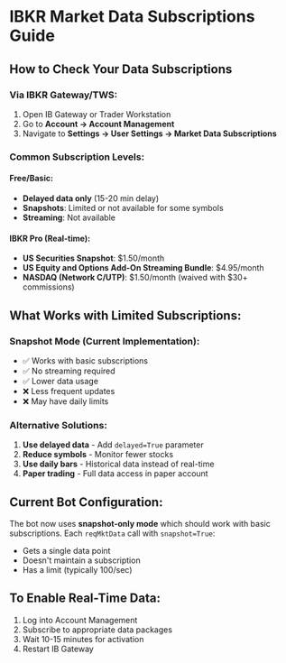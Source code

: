 # IBKR Market Data Subscriptions Guide

## How to Check Your Data Subscriptions

### Via IBKR Gateway/TWS:
1. Open IB Gateway or Trader Workstation
2. Go to **Account → Account Management**
3. Navigate to **Settings → User Settings → Market Data Subscriptions**

### Common Subscription Levels:

#### Free/Basic:
- **Delayed data only** (15-20 min delay)
- **Snapshots**: Limited or not available for some symbols
- **Streaming**: Not available

#### IBKR Pro (Real-time):
- **US Securities Snapshot**: $1.50/month
- **US Equity and Options Add-On Streaming Bundle**: $4.95/month
- **NASDAQ (Network C/UTP)**: $1.50/month (waived with $30+ commissions)

## What Works with Limited Subscriptions:

### Snapshot Mode (Current Implementation):
- ✅ Works with basic subscriptions
- ✅ No streaming required
- ✅ Lower data usage
- ❌ Less frequent updates
- ❌ May have daily limits

### Alternative Solutions:
1. **Use delayed data** - Add `delayed=True` parameter
2. **Reduce symbols** - Monitor fewer stocks
3. **Use daily bars** - Historical data instead of real-time
4. **Paper trading** - Full data access in paper account

## Current Bot Configuration:
The bot now uses **snapshot-only mode** which should work with basic subscriptions.
Each `reqMktData` call with `snapshot=True`:
- Gets a single data point
- Doesn't maintain a subscription
- Has a limit (typically 100/sec)

## To Enable Real-Time Data:
1. Log into Account Management
2. Subscribe to appropriate data packages
3. Wait 10-15 minutes for activation
4. Restart IB Gateway 